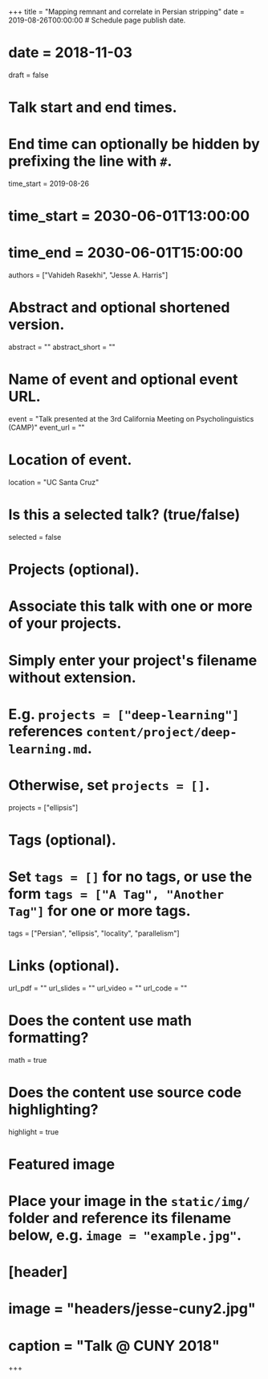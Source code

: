+++
title = "Mapping remnant and correlate in Persian stripping"
date = 2019-08-26T00:00:00  # Schedule page publish date.
# date = 2018-11-03
draft = false

# Talk start and end times.
#   End time can optionally be hidden by prefixing the line with `#`.
time_start = 2019-08-26
# time_start = 2030-06-01T13:00:00
# time_end = 2030-06-01T15:00:00

authors = ["Vahideh Rasekhi", "Jesse A. Harris"]

# Abstract and optional shortened version.
abstract = ""
abstract_short = ""

# Name of event and optional event URL.
event = "Talk presented at the 3rd California Meeting on Psycholinguistics (CAMP)"
event_url = ""

# Location of event.
location = "UC Santa Cruz"

# Is this a selected talk? (true/false)
selected = false

# Projects (optional).
#   Associate this talk with one or more of your projects.
#   Simply enter your project's filename without extension.
#   E.g. `projects = ["deep-learning"]` references `content/project/deep-learning.md`.
#   Otherwise, set `projects = []`.
projects = ["ellipsis"]

# Tags (optional).
#   Set `tags = []` for no tags, or use the form `tags = ["A Tag", "Another Tag"]` for one or more tags.
tags = ["Persian", "ellipsis", "locality", "parallelism"]

# Links (optional).
url_pdf = ""
url_slides = ""
url_video = ""
url_code = ""

# Does the content use math formatting?
math = true

# Does the content use source code highlighting?
highlight = true

# Featured image
# Place your image in the `static/img/` folder and reference its filename below, e.g. `image = "example.jpg"`.
# [header]
# image = "headers/jesse-cuny2.jpg"
# caption = "Talk @ CUNY 2018"

+++
